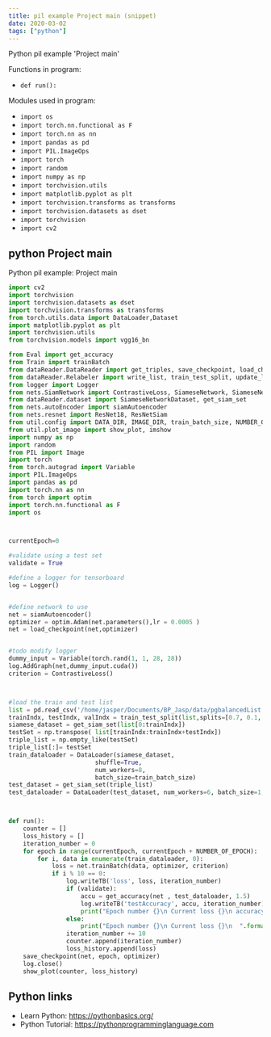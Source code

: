 ```yaml
---
title: pil example Project main (snippet)
date: 2020-03-02
tags: ["python"]
---
```

Python pil example 'Project main'

Functions in program: 
* `def run():`

Modules used in program: 
* `import os`
* `import torch.nn.functional as F`
* `import torch.nn as nn`
* `import pandas as pd`
* `import PIL.ImageOps`
* `import torch`
* `import random`
* `import numpy as np`
* `import torchvision.utils`
* `import matplotlib.pyplot as plt`
* `import torchvision.transforms as transforms`
* `import torchvision.datasets as dset`
* `import torchvision`
* `import cv2`

## python Project main

Python pil example: Project main

```python
import cv2
import torchvision
import torchvision.datasets as dset
import torchvision.transforms as transforms
from torch.utils.data import DataLoader,Dataset
import matplotlib.pyplot as plt
import torchvision.utils
from torchvision.models import vgg16_bn

from Eval import get_accuracy
from Train import trainBatch
from dataReader.DataReader import get_triples, save_checkpoint, load_checkpoint, epoch
from dataReader.Relabeler import write_list, train_test_split, update_list
from logger import Logger
from nets.SiamNetwork import ContrastiveLoss, SiameseNetwork, SiameseNetworkRGB, SiameseNetwork2
from dataReader.dataset import SiameseNetworkDataset, get_siam_set
from nets.autoEncoder import siamAutoencoder
from nets.resnet import ResNet18, ResNetSiam
from util.config import DATA_DIR, IMAGE_DIR, train_batch_size, NUMBER_OF_EPOCH
from util.plot_image import show_plot, imshow
import numpy as np
import random
from PIL import Image
import torch
from torch.autograd import Variable
import PIL.ImageOps
import pandas as pd
import torch.nn as nn
from torch import optim
import torch.nn.functional as F
import os



currentEpoch=0

#validate using a test set
validate = True

#define a logger for tensorboard
log = Logger()


#define network to use
net = siamAutoencoder()
optimizer = optim.Adam(net.parameters(),lr = 0.0005 )
net = load_checkpoint(net,optimizer)


#todo modify logger
dummy_input = Variable(torch.rand(1, 1, 28, 28))
log.AddGraph(net,dummy_input.cuda())
criterion = ContrastiveLoss()



#load the train and test list
list = pd.read_csv('/home/jasper/Documents/BP_Jasp/data/pgbalancedList.csv', sep=',', header=None)
trainIndx, testIndx, valIndx = train_test_split(list,splits=[0.7, 0.1, 0.2])
siamese_dataset = get_siam_set(list[0:trainIndx])
testSet = np.transpose( list[trainIndx:trainIndx+testIndx])
triple_list = np.empty_like(testSet)
triple_list[:]= testSet
train_dataloader = DataLoader(siamese_dataset,
                        shuffle=True,
                        num_workers=8,
                        batch_size=train_batch_size)
test_dataset = get_siam_set(triple_list)
test_dataloader = DataLoader(test_dataset, num_workers=6, batch_size=1, shuffle=False)



def run():
    counter = []
    loss_history = []
    iteration_number = 0
    for epoch in range(currentEpoch, currentEpoch + NUMBER_OF_EPOCH):
        for i, data in enumerate(train_dataloader, 0):
            loss = net.trainBatch(data, optimizer, criterion)
            if i % 10 == 0:
                log.writeTB('loss', loss, iteration_number)
                if (validate):
                    accu = get_accuracy(net , test_dataloader, 1.5)
                    log.writeTB('testAccuracy', accu, iteration_number)
                    print("Epoch number {}\n Current loss {}\n accuracy  {}\n ".format(epoch, loss, accu))
                else:
                    print("Epoch number {}\n Current loss {}\n  ".format(epoch, loss))
                iteration_number += 10
                counter.append(iteration_number)
                loss_history.append(loss)
    save_checkpoint(net, epoch, optimizer)
    log.close()
    show_plot(counter, loss_history)

```

## Python links

- Learn Python: https://pythonbasics.org/
- Python Tutorial: https://pythonprogramminglanguage.com
